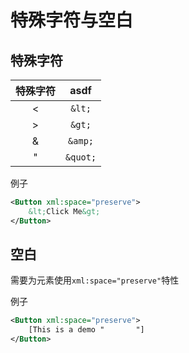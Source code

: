 # 特殊字符与空白

## 特殊字符

| 特殊字符 |   asdf   |
| :------: | :------: |
|    <     |  `&lt;`  |
|    >     |  `&gt;`  |
|    &     | `&amp;`  |
|    "     | `&quot;` |

例子

``` xml
<Button xml:space="preserve">
    &lt;Click Me&gt;
</Button>
```

## 空白

需要为元素使用`xml:space="preserve"`特性

例子

``` xml
<Button xml:space="preserve">
    [This is a demo "       "]
</Button>
```
